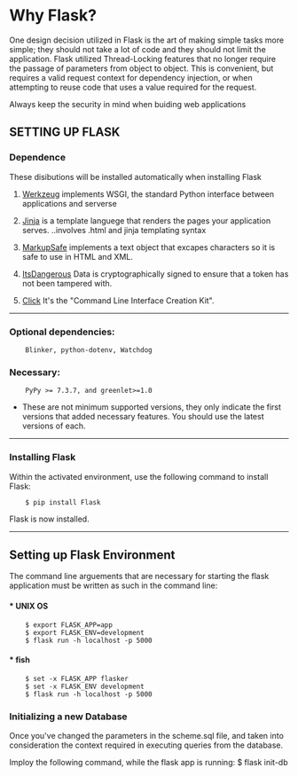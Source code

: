 # Why Flask?
One design decision utilized in Flask is the art of making simple tasks more simple; they should not take a lot of code and they should not limit the application. Flask utilized Thread-Locking features that no longer require the passage of parameters from object to object. This is convenient, but requires a valid request context for dependency injection, or when attempting to reuse code that uses a value required for the request.

Always keep the security in mind when buiding web applications


## SETTING UP FLASK

### Dependence
These disibutions will be installed automatically when installing Flask

1. [Werkzeug](https://palletsprojects.com/p/werkzeug/) implements WSGI, the standard Python interface between applications and serverse

2. [Jinja](https://palletsprojects.com/p/jinja/) is a template languege that renders the pages your application serves. ..involves .html and jinja templating syntax

3. [MarkupSafe](https://palletsprojects.com/p/markupsafe/) implements a text object that excapes characters so it is safe to use in HTML and XML.

4. [ItsDangerous](https://palletsprojects.com/p/itsdangerous/) Data is cryptographically signed to ensure that a token has not been tampered with.

5. [Click](https://palletsprojects.com/p/click/) It's the "Command Line Interface Creation Kit".


---
### Optional dependencies: 
        Blinker, python-dotenv, Watchdog

### Necessary:
        PyPy >= 7.3.7, and greenlet>=1.0
    
* These are not minimum supported versions, they only indicate the first versions that added necessary features. You should use the latest versions of each.



---
### Installing Flask
Within the activated environment, use the following command to install Flask:

        $ pip install Flask
    
Flask is now installed. 



---
## Setting up Flask Environment

The command line arguements that are necessary for starting the flask application must be written as such in the command line:

####  * UNIX OS
        $ export FLASK_APP=app
        $ export FLASK_ENV=development
        $ flask run -h localhost -p 5000
####  * fish
        $ set -x FLASK_APP flasker
        $ set -x FLASK_ENV development
        $ flask run -h localhost -p 5000

### Initializing a new Database
Once you've changed the parameters in the scheme.sql file, and taken into consideration the context required in executing queries from the database.

Imploy the following command,  while the flask app is running: 
    $ flask init-db
